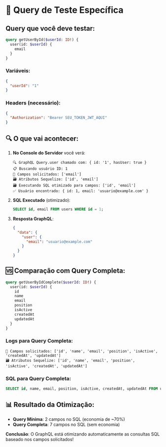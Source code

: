 # 🎯 Query de Teste Específica

## Query que você deve testar:

```graphql
query getUserById($userId: ID!) {
  user(id: $userId) {
    email
  }
}
```

### Variáveis:
```json
{
  "userId": "1"
}
```

### Headers (necessário):
```json
{
  "Authorization": "Bearer SEU_TOKEN_JWT_AQUI"
}
```

## 🔍 O que vai acontecer:

1. **No Console do Servidor** você verá:
   ```
   🔍 GraphQL Query.user chamado com: { id: '1', hasUser: true }
   📋 Buscando usuário ID: 1
   🎯 Campos solicitados: ['email']
   🗃️ Atributos Sequelize: ['id', 'email']
   🗃️ Executando SQL otimizado para campos: ['id', 'email']
   ✅ Usuário encontrado: { id: 1, email: 'usuario@example.com' }
   ```

2. **SQL Executado** (otimizado):
   ```sql
   SELECT id, email FROM users WHERE id = 1;
   ```

3. **Resposta GraphQL**:
   ```json
   {
     "data": {
       "user": {
         "email": "usuario@example.com"
       }
     }
   }
   ```

## 🆚 Comparação com Query Completa:

```graphql
query getUserByIdComplete($userId: ID!) {
  user(id: $userId) {
    id
    name
    email
    position
    isActive
    createdAt
    updatedAt
  }
}
```

### Logs para Query Completa:
```
🎯 Campos solicitados: ['id', 'name', 'email', 'position', 'isActive', 'createdAt', 'updatedAt']
🗃️ Atributos Sequelize: ['id', 'name', 'email', 'position', 'isActive', 'createdAt', 'updatedAt']
```

### SQL para Query Completa:
```sql
SELECT id, name, email, position, isActive, createdAt, updatedAt FROM users WHERE id = 1;
```

## 📊 Resultado da Otimização:

- **Query Mínima**: 2 campos no SQL (economia de ~70%)
- **Query Completa**: 7 campos no SQL (sem economia)

**Conclusão**: O GraphQL está otimizando automaticamente as consultas SQL baseado nos campos solicitados!
